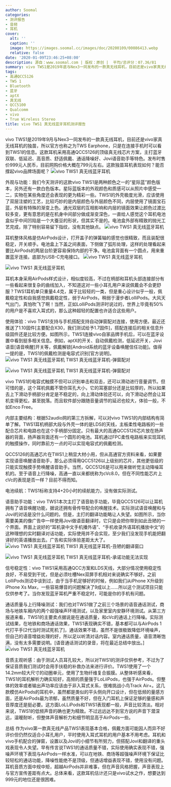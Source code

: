 ```yaml
---
author: Soomal
categories:
- 测评报告
- 音频
- 耳机
cover:
  alt: ''
  caption: ''
  image: https://images.soomal.cc/images/doc/20200109/00086413.webp
  relative: false
date: '2020-01-09T23:46:25+08:00'
description: 源自：www.soomal.com | 版权：原创 |  平均/总评分：07.36/81
summary: vivo TWS1是2019年底与Nex3一同发布的一款真无线耳机，目前还是vivo家真无线耳机的独苗，所以官方也称之为TWS Earphone，只是在连接手机时可以看到TWS1的信息。这款耳机采用高通QCC5126的顶级真无线芯片方案，主打蓝牙双联、低延迟、高音质、智能化等特色……
tags:
- 高通QCC5126
- TWS 1
- Bluetooth
- 蓝牙
- aptX
- 真无线
- QCC5100
- Qualcomm
- vivo
- True Wireless Stereo
title: vivo TWS1 真无线蓝牙耳机测评报告
---
```


vivo TWS1是2019年9月与Nex3一同发布的一款真无线耳机，目前还是vivo家真无线耳机的独苗，所以官方也称之为TWS Earphone，只是在连接手机时可以看到TWS1的信息。这款耳机采用高通QCC5126的顶级真无线芯片方案，主打蓝牙双联、低延迟、高音质、舒适佩戴、通话降噪好、Jovi语音助手等特色。发布时售价999元人民币，目前网购价格大概在799元左右。这款独苗耳机表现如何？能否撑起vivo品牌场面呢？
![vivo TWS1 真无线蓝牙耳机](https://images.soomal.cc/images/doc/20191224/00086166.webp)




外观与功能：我们今天测评的这款vivo TWS1是两种颜色之一的“星际蓝”颜色版本，另外还有一款白色版本。星际蓝版本的外观颜色和质感可以从照片中感受一二，实物在某些角度还会表现的更为精彩一些。TWS1的外壳极度光滑，应该使用了双层注塑的工艺，比较巧妙的是内层颜色与外层颜色不同，内层使用了镜面宝石蓝，外层有特殊的渐变上色。通光双层的互相影响和内层的镜面效果让颜色过渡比较多变，更有意思的是在机身中间部分做成渐变深色，一直给人感觉这个耳机电池盒似乎中间凹陷是一个大蚕豆的形状，但其实不是的。电池盒外部有精致的抛光工艺完成，除了特别容易留下指纹，没有其他缺点。
![vivo TWS1 真无线蓝牙耳机](https://images.soomal.cc/images/doc/20191224/00086156.webp)




耳机整体风格是仿AirPods设计，打开盖子的弹簧轴的感觉也很精致，而且装配很稳定，开关顺手。电池盒上下盖之间表面，下侧做了弧形处理，这样的处理看起来要比AirPods的两层台阶更容易保持内部的干净。电池盒背面有一个圆点，用来重置蓝牙连接。底部为USB-C充电接口。
![vivo TWS1 真无线蓝牙耳机](https://images.soomal.cc/images/doc/20191224/00086159_01.webp)




![vivo TWS1 真无线蓝牙耳机](https://images.soomal.cc/images/doc/20191224/00086165_01.webp)




耳机本身采用AirPods样式设计，相似度较高，不过在柄部和耳机头部连接部分有一些看起来很复杂的曲线加入，不知道这对一些小耳孔用户来说佩戴会不会更舒服？TWS1耳机单只重量4.4克，属于比较轻的一类，但是重心设计似乎一般，佩戴稳定性和自我感觉佩戴稳定性，弱于AirPods，稍弱于漫步者LolliPods。大风天气出门，真怕吹飞了啊！当然，正如LolliPods测评时说过的，世界上毕竟有50%的用户是不喜欢入耳式的，那么这种超轻的配置也许适合这些用户。

使用体验：vivo TWS1支持与手机搭配支持自动弹窗配对连接，使用方便。最近还推送了1.10固件[主要配合X30，我们测试给予1.7固件]，搭配连接后的相关信息升级固件还是比较方便。如图所示，TWS1连接vivo自家品牌手机后，可以在蓝牙设置中看到挺多相关信息。例如，aptX的开关、自动佩戴检测，低延迟开关，Jovi语音[语音唤醒]开关等，佩戴解锁[Android系统的蓝牙设备唤醒信任功能]。值得一提的是，TWS1的佩戴检测是电容式识别[官方说明]。
![vivo TWS1 真无线蓝牙耳机 TWS1 真无线蓝牙耳机-弹窗配对](https://images.soomal.cc/images/doc/20200109/00086409_01.webp)




![vivo TWS1 真无线蓝牙耳机 TWS1 真无线蓝牙耳机-弹窗配对](https://images.soomal.cc/images/doc/20200109/00086410_01.webp)




vivo TWS1的电容式触摸不但可以识别单击和双击，还可以滑动进行音量调节。但可惜的是，这个耳机佩戴不管你耳孔大小，它的耳塞部分还是比较厚的，所以如果去上下滑动手柄部分肯定是不稳定的，向上滑动体验还可以，向下滑动必然会让耳机变得更松，甚至脱落。而且软件部分跟随音量调节的延迟也较大，体验一般，不如Enco Free。

内部主要结构：根据52audio网的第三方拆解，可以对vivo TWS1的内部结构有简单了解。TWS1耳机柄部大段与外壳一体的是LDS的天线，主板柔性电路板的一些配合芯片和电路也在这个手柄部分固定。只有最大的高通QCC5126芯片放在扬声器的背面，扬声器背面还有一个圆形的电池。耳机通过FPC柔性电路板来实现耳机的触摸操作，同时靠前方一点的可以实现电容式的佩戴检测。

QCC5126的高通芯片在TWS1上稍显大材小用，但从高通官方资料来看，如果要实现语音唤醒语音助手，那么必须得用QCC5126以上级别的芯片，其他更低级的只能实现触摸手势唤醒语音助手。当然，QCC5126是可以用来做听觉主动降噪耳机的。至于语音上行降噪，高通一直以来都统称为cVc8.0，但在不同性能芯片上cVc的表现是否一样？目前不得而知。

电池续航：TWS1标称支持4+20小时的续航能力，没有做实际测试。

语音助手功能：vivo TWS1本次主打了语音助手功能，毕竟QCC5126可以让耳机拥有了语音唤醒功能，据说还拥有骨传导配合的唤醒技术。实际测试语音唤醒和与Jovi的对话是没什么问题的。但是，主打的翻译功能略让人失望。如图所示，当你需要美美的像广告中一样使用Jovi做语音翻译时，它只是会把你带到如此丑陋的一个界面。界面上说好的“耳机录中文手机播外语”、“手机收录外语耳机播放中文”的这种理想的实时翻译对话功能，实际使用并不会实现，至少我们没发现手机能把翻译好的英语播放出去。广告和实际体验差距太大了。
![vivo TWS1 真无线蓝牙耳机 TWS1 真无线蓝牙耳机-丑陋的翻译窗口](https://images.soomal.cc/images/doc/20200109/00086411_01.webp)




![vivo TWS1 真无线蓝牙耳机 TWS1 真无线蓝牙耳机-承诺功能无法实现](https://images.soomal.cc/images/doc/20200109/00086412_01.webp)




信号稳定性：vivo TWS1采用高通QCC方案和LDS天线，大部分情况使用稳定性良好，不易受到干扰，但是必须吐槽Nex双屏手机相对来说确实不够好。之前LolliPods测试中谈到过，由于当手机足够好的时候，例如我们从iPhone X升级到iPhone Xs Max，一些容易爆音的问题解决了9成以上……所以这个测试项目只能仅供参考了。当你发现蓝牙耳机严重不稳定时，可能是你的手机有问题。

通话质量与上行降噪测试：我们也对TWS1做了之前三个场景的语音通话测试，商场与地铁车厢内的两个超强噪声环境测试，以及家里室内安静环境测试。从第三方报道来看，TWS1的主要卖点据说是在通话质量，和cVc的通话上行降噪。实际测试结果，在地铁和商场通话效果，TWS1表现确实不错，基本都可以与AirPods 1代打平手[2代当时测试死机了]，通话效果不错，虽然不是很极致降低环境噪声，但自己的语音增益处理的好，所以足以听清对话内容。室内通话质量，语音清晰饱满，没有太多需要说明。[语音通话测试的录音，将在最近总结中放出。]
![vivo TWS1 真无线蓝牙耳机](https://images.soomal.cc/images/doc/20191224/00086167.webp)




音质主观听感：由于测试人员耳孔较大，所以对TWS1的测评仅供参考，不过为了保证音质我们测试时会用手扶稳的补救办法来进行评价。TWS1使用了一个14.2mm较大尺寸的动圈单元，使用了生物纤维复合振膜。从整体听感来看，TWS1的耳机解析力确实较好，高频的质量强于LoLiiPods，也强于AirPods。但整体的效率或者输出声功率应该由于非入耳式关系，很难挑战小鸟Track Air+。这几款模仿AirPods的耳机中，虽然都是类似的平头侧向开口设计，但在低频的量感方面，还是AirPods最为浓郁，虽然质量不好，但在入门耳机上保证足够的量感和声音厚度还是挺必要。这方面LoLLiPods和TWS1表现都一般，声音比较清淡。相对来说，TWS1的低频声音的确也更为精致。不过远远达不到官方说的声音下潜深远，温暧耐听，但整体声音解析力和细节明显高于AirPods一些。

总结
作为vivo第一款真无线产品TWS1表现基本合格，佩戴方面可能因人而异不好评价但仍然仅适合小耳孔用户，平时使用入耳式耳机的用户基本不用考虑。耳机和vivo手机配合的弹窗，设置以及Jovi的小细节有所努力，但搭配Jovi和翻译的重头戏表现令人失望。早有传言说TWS1的通话质量不错，实际使用确实表现不错，强噪声环境下表现与AirPods一样水准，可以在地铁、商场等超强噪声环境下保证比较轻松的通话功能，降噪性能绝不是顶级，但通话增益表现不错，使用没有问题。耳机音质方面中规中矩，超越AirPods并非难事，但在声音风格把握，声音表现上与官方宣传差距有点大。总体来看，这款耳机估计还只是vivo试水之作，想要达到999元的地位还是很困难。